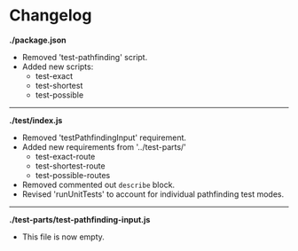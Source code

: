 # Changelog

**./package.json**
* Removed 'test-pathfinding' script.
* Added new scripts:
	* test-exact
	* test-shortest
	* test-possible

---

**./test/index.js**
* Removed 'testPathfindingInput' requirement.
* Added new requirements from '../test-parts/'
	* test-exact-route
	* test-shortest-route
	* test-possible-routes
* Removed commented out `describe` block.
* Revised 'runUnitTests' to account for individual pathfinding test modes.

---

**./test-parts/test-pathfinding-input.js**
* This file is now empty.